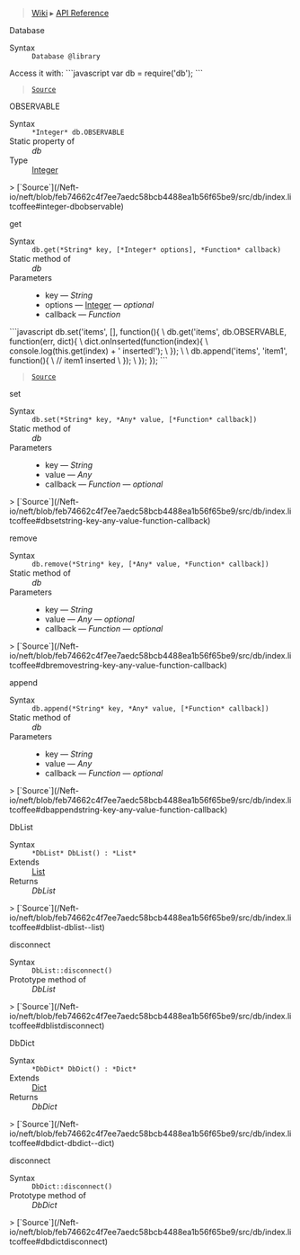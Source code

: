 > [Wiki](Home) ▸ [API Reference](API-Reference)

Database
<dl><dt>Syntax</dt><dd><code>Database @library</code></dd></dl>
Access it with:
```javascript
var db = require('db');
```

> [`Source`](/Neft-io/neft/blob/feb74662c4f7ee7aedc58bcb4488ea1b56f65be9/src/db/index.litcoffee#database-library)

OBSERVABLE
<dl><dt>Syntax</dt><dd><code>&#x2A;Integer&#x2A; db.OBSERVABLE</code></dd><dt>Static property of</dt><dd><i>db</i></dd><dt>Type</dt><dd><a href="/Neft-io/neft/wiki/Utils-API.md#boolean-isintegerany-value">Integer</a></dd></dl>
> [`Source`](/Neft-io/neft/blob/feb74662c4f7ee7aedc58bcb4488ea1b56f65be9/src/db/index.litcoffee#integer-dbobservable)

get
<dl><dt>Syntax</dt><dd><code>db.get(&#x2A;String&#x2A; key, [&#x2A;Integer&#x2A; options], &#x2A;Function&#x2A; callback)</code></dd><dt>Static method of</dt><dd><i>db</i></dd><dt>Parameters</dt><dd><ul><li>key — <i>String</i></li><li>options — <a href="/Neft-io/neft/wiki/Utils-API.md#boolean-isintegerany-value">Integer</a> — <i>optional</i></li><li>callback — <i>Function</i></li></ul></dd></dl>
```javascript
db.set('items', [], function(){
\  db.get('items', db.OBSERVABLE, function(err, dict){
\    dict.onInserted(function(index){
\      console.log(this.get(index) + ' inserted!');
\    });
\
\    db.append('items', 'item1', function(){
\      // item1 inserted
\    });
\  });
});
```

> [`Source`](/Neft-io/neft/blob/feb74662c4f7ee7aedc58bcb4488ea1b56f65be9/src/db/index.litcoffee#dbgetstring-key-integer-options-function-callback)

set
<dl><dt>Syntax</dt><dd><code>db.set(&#x2A;String&#x2A; key, &#x2A;Any&#x2A; value, [&#x2A;Function&#x2A; callback])</code></dd><dt>Static method of</dt><dd><i>db</i></dd><dt>Parameters</dt><dd><ul><li>key — <i>String</i></li><li>value — <i>Any</i></li><li>callback — <i>Function</i> — <i>optional</i></li></ul></dd></dl>
> [`Source`](/Neft-io/neft/blob/feb74662c4f7ee7aedc58bcb4488ea1b56f65be9/src/db/index.litcoffee#dbsetstring-key-any-value-function-callback)

remove
<dl><dt>Syntax</dt><dd><code>db.remove(&#x2A;String&#x2A; key, [&#x2A;Any&#x2A; value, &#x2A;Function&#x2A; callback])</code></dd><dt>Static method of</dt><dd><i>db</i></dd><dt>Parameters</dt><dd><ul><li>key — <i>String</i></li><li>value — <i>Any</i> — <i>optional</i></li><li>callback — <i>Function</i> — <i>optional</i></li></ul></dd></dl>
> [`Source`](/Neft-io/neft/blob/feb74662c4f7ee7aedc58bcb4488ea1b56f65be9/src/db/index.litcoffee#dbremovestring-key-any-value-function-callback)

append
<dl><dt>Syntax</dt><dd><code>db.append(&#x2A;String&#x2A; key, &#x2A;Any&#x2A; value, [&#x2A;Function&#x2A; callback])</code></dd><dt>Static method of</dt><dd><i>db</i></dd><dt>Parameters</dt><dd><ul><li>key — <i>String</i></li><li>value — <i>Any</i></li><li>callback — <i>Function</i> — <i>optional</i></li></ul></dd></dl>
> [`Source`](/Neft-io/neft/blob/feb74662c4f7ee7aedc58bcb4488ea1b56f65be9/src/db/index.litcoffee#dbappendstring-key-any-value-function-callback)

DbList
<dl><dt>Syntax</dt><dd><code>&#x2A;DbList&#x2A; DbList() : &#x2A;List&#x2A;</code></dd><dt>Extends</dt><dd><a href="/Neft-io/neft/wiki/List-API.md#class-list">List</a></dd><dt>Returns</dt><dd><i>DbList</i></dd></dl>
> [`Source`](/Neft-io/neft/blob/feb74662c4f7ee7aedc58bcb4488ea1b56f65be9/src/db/index.litcoffee#dblist-dblist--list)

disconnect
<dl><dt>Syntax</dt><dd><code>DbList::disconnect()</code></dd><dt>Prototype method of</dt><dd><i>DbList</i></dd></dl>
> [`Source`](/Neft-io/neft/blob/feb74662c4f7ee7aedc58bcb4488ea1b56f65be9/src/db/index.litcoffee#dblistdisconnect)

DbDict
<dl><dt>Syntax</dt><dd><code>&#x2A;DbDict&#x2A; DbDict() : &#x2A;Dict&#x2A;</code></dd><dt>Extends</dt><dd><a href="/Neft-io/neft/wiki/Dict-API.md#class-dict">Dict</a></dd><dt>Returns</dt><dd><i>DbDict</i></dd></dl>
> [`Source`](/Neft-io/neft/blob/feb74662c4f7ee7aedc58bcb4488ea1b56f65be9/src/db/index.litcoffee#dbdict-dbdict--dict)

disconnect
<dl><dt>Syntax</dt><dd><code>DbDict::disconnect()</code></dd><dt>Prototype method of</dt><dd><i>DbDict</i></dd></dl>
> [`Source`](/Neft-io/neft/blob/feb74662c4f7ee7aedc58bcb4488ea1b56f65be9/src/db/index.litcoffee#dbdictdisconnect)

